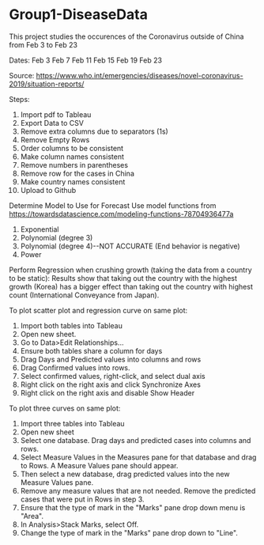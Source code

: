 # Group1-DiseaseData

This project studies the occurences of the Coronavirus outside of China from Feb 3 to Feb 23

Dates:
Feb 3
Feb 7
Feb 11
Feb 15
Feb 19
Feb 23

Source: https://www.who.int/emergencies/diseases/novel-coronavirus-2019/situation-reports/


Steps: 

1. Import pdf to Tableau
2. Export Data to CSV
3. Remove extra columns due to separators (1s)
4. Remove Empty Rows
5. Order columns to be consistent
6. Make column names consistent
7. Remove numbers in parentheses
8. Remove row for the cases in China
9. Make country names consistent
10. Upload to Github

Determine Model to Use for Forecast
Use model functions from https://towardsdatascience.com/modeling-functions-78704936477a
1. Exponential
2. Polynomial (degree 3)
3. Polynomial (degree 4)--NOT ACCURATE (End behavior is negative)
4. Power

Perform Regression when crushing growth (taking the data from a country to be static):
Results show that taking out the country with the highest growth (Korea) has a bigger effect than taking out the country with highest count (International Conveyance from Japan).

To plot scatter plot and regression curve on same plot:
1. Import both tables into Tableau
2. Open new sheet. 
3. Go to Data>Edit Relationships...
4. Ensure both tables share a column for days
5. Drag Days and Predicted values into columns and rows
6. Drag Confirmed values into rows.
7. Select confirmed values, right-click, and select dual axis
8. Right click on the right axis and click Synchronize Axes
9. Right click on the right axis and disable Show Header

To plot three curves on same plot:
1. Import three tables into Tableau
2. Open new sheet
3. Select one database. Drag days and predicted cases into columns and rows.
4. Select Measure Values in the Measures pane for that database and drag to Rows. A Measure Values pane should appear.
5. Then select a new database, drag predicted values into the new Measure Values pane.
6. Remove any measure values that are not needed. Remove the predicted cases that were put in Rows in step 3.  
7. Ensure that the type of mark in the "Marks" pane drop down menu is "Area".
8. In Analysis>Stack Marks, select Off.
9. Change the type of mark in the "Marks" pane drop down to "Line".

